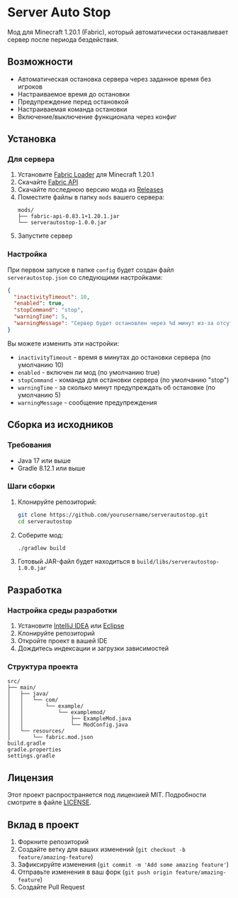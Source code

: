 # Server Auto Stop

Мод для Minecraft 1.20.1 (Fabric), который автоматически останавливает сервер после периода бездействия.

## Возможности

- Автоматическая остановка сервера через заданное время без игроков
- Настраиваемое время до остановки
- Предупреждение перед остановкой
- Настраиваемая команда остановки
- Включение/выключение функционала через конфиг

## Установка

### Для сервера

1. Установите [Fabric Loader](https://fabricmc.net/use/installer/) для Minecraft 1.20.1
2. Скачайте [Fabric API](https://www.curseforge.com/minecraft/mc-mods/fabric-api/files/4631300)
3. Скачайте последнюю версию мода из [Releases](https://github.com/yourusername/serverautostop/releases)
4. Поместите файлы в папку `mods` вашего сервера:
   ```
   mods/
   ├── fabric-api-0.83.1+1.20.1.jar
   └── serverautostop-1.0.0.jar
   ```
5. Запустите сервер

### Настройка

При первом запуске в папке `config` будет создан файл `serverautostop.json` со следующими настройками:

```json
{
  "inactivityTimeout": 10,
  "enabled": true,
  "stopCommand": "stop",
  "warningTime": 5,
  "warningMessage": "Сервер будет остановлен через %d минут из-за отсутствия игроков"
}
```

Вы можете изменить эти настройки:
- `inactivityTimeout` - время в минутах до остановки сервера (по умолчанию 10)
- `enabled` - включен ли мод (по умолчанию true)
- `stopCommand` - команда для остановки сервера (по умолчанию "stop")
- `warningTime` - за сколько минут предупреждать об остановке (по умолчанию 5)
- `warningMessage` - сообщение предупреждения

## Сборка из исходников

### Требования

- Java 17 или выше
- Gradle 8.12.1 или выше

### Шаги сборки

1. Клонируйте репозиторий:
   ```bash
   git clone https://github.com/yourusername/serverautostop.git
   cd serverautostop
   ```

2. Соберите мод:
   ```bash
   ./gradlew build
   ```

3. Готовый JAR-файл будет находиться в `build/libs/serverautostop-1.0.0.jar`

## Разработка

### Настройка среды разработки

1. Установите [IntelliJ IDEA](https://www.jetbrains.com/idea/) или [Eclipse](https://www.eclipse.org/)
2. Клонируйте репозиторий
3. Откройте проект в вашей IDE
4. Дождитесь индексации и загрузки зависимостей

### Структура проекта

```
src/
├── main/
│   ├── java/
│   │   └── com/
│   │       └── example/
│   │           └── examplemod/
│   │               ├── ExampleMod.java
│   │               └── ModConfig.java
│   └── resources/
│       └── fabric.mod.json
build.gradle
gradle.properties
settings.gradle
```

## Лицензия

Этот проект распространяется под лицензией MIT. Подробности смотрите в файле [LICENSE](LICENSE).

## Вклад в проект

1. Форкните репозиторий
2. Создайте ветку для ваших изменений (`git checkout -b feature/amazing-feature`)
3. Зафиксируйте изменения (`git commit -m 'Add some amazing feature'`)
4. Отправьте изменения в ваш форк (`git push origin feature/amazing-feature`)
5. Создайте Pull Request
